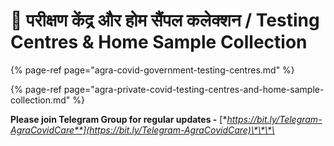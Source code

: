 # 🧪 परीक्षण केंद्र और होम सैंपल कलेक्शन /  Testing Centres & Home Sample Collection

{% page-ref page="agra-covid-government-testing-centres.md" %}

{% page-ref page="agra-private-covid-testing-centres-and-home-sample-collection.md" %}



**Please join Telegram Group for regular updates -** [**https://bit.ly/Telegram-AgraCovidCare**](https://bit.ly/Telegram-AgraCovidCare)\*\*\*\*

